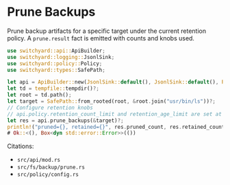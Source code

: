 # Prune Backups

Prune backup artifacts for a specific target under the current retention policy. A `prune.result` fact is emitted with counts and knobs used.

```rust
use switchyard::api::ApiBuilder;
use switchyard::logging::JsonlSink;
use switchyard::policy::Policy;
use switchyard::types::SafePath;

let api = ApiBuilder::new(JsonlSink::default(), JsonlSink::default(), Policy::default()).build();
let td = tempfile::tempdir()?;
let root = td.path();
let target = SafePath::from_rooted(root, &root.join("usr/bin/ls"))?;
// Configure retention knobs
// api.policy.retention_count_limit and retention_age_limit are set at construction in Policy
let res = api.prune_backups(&target)?;
println!("pruned={}, retained={}", res.pruned_count, res.retained_count);
# Ok::<(), Box<dyn std::error::Error>>(())
```

Citations:
- `src/api/mod.rs`
- `src/fs/backup/prune.rs`
- `src/policy/config.rs`
